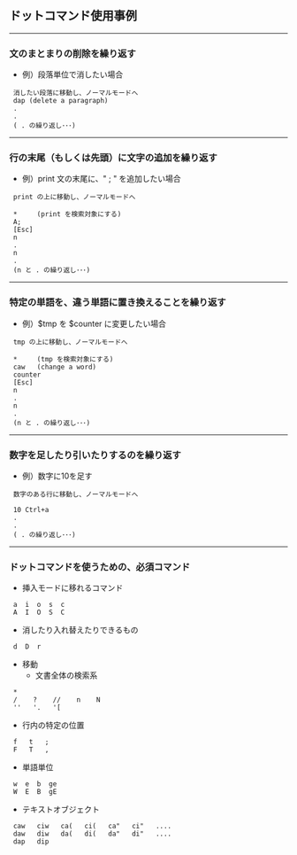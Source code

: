 
## ドットコマンド使用事例  



***
### 文のまとまりの削除を繰り返す 

* 例）段落単位で消したい場合
```plain
 消したい段落に移動し、ノーマルモードへ
 dap (delete a paragraph)
 .
 .
 ( . の繰り返し･･･)
```



***
### 行の末尾（もしくは先頭）に文字の追加を繰り返す

*  例）print 文の末尾に、" ; " を追加したい場合
```plain
 print の上に移動し、ノーマルモードへ

 *     (print を検索対象にする)
 A;
 [Esc]
 n
 .
 n
 .
 (n と . の繰り返し･･･)
```



***
### 特定の単語を、違う単語に置き換えることを繰り返す

* 例）$tmp を $counter に変更したい場合
```plain
 tmp の上に移動し、ノーマルモードへ

 *     (tmp を検索対象にする)
 caw   (change a word)
 counter
 [Esc]
 n
 .
 n
 .
 (n と . の繰り返し･･･)
```



***
### 数字を足したり引いたりするのを繰り返す

* 例）数字に10を足す
```plain
 数字のある行に移動し、ノーマルモードへ

 10 Ctrl+a
 .
 .
 ( . の繰り返し･･･)
```




***
### ドットコマンドを使うための、必須コマンド
* 挿入モードに移れるコマンド
```plain
 a  i  o  s  c
 A  I  O  S  C
```

* 消したり入れ替えたりできるもの
```plain
 d  D  r
```

* 移動
  * 文書全体の検索系
```plain
 *   
 /    ?    //    n    N
 ''   '.   '[
```

  * 行内の特定の位置
```plain
 f   t   ;
 F   T   ,
```

  * 単語単位
```plain
 w  e  b  ge
 W  E  B  gE
```

* テキストオブジェクト
```plain
 caw   ciw   ca(   ci(   ca"   ci"   ....
 daw   diw   da(   di(   da"   di"   ....
 dap   dip
```



